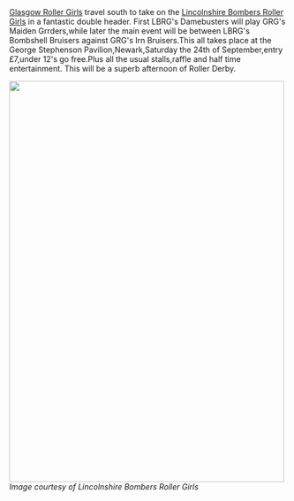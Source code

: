 <html><body><a href="http://glasgowrollergirls.com/blog/">Glasgow Roller Girls</a> travel south to take on the <a href="http://www.lincolnshire-bombers.com/#!">Lincolnshire Bombers Roller Girls</a> in a fantastic double header.
First LBRG's Damebusters will play GRG's Maiden Grrders,while later the main event will be between LBRG's Bombshell Bruisers against GRG's Irn Bruisers.This all takes place at the George Stephenson Pavilion,Newark,Saturday the 24th of September,entry £7,under 12's go free.Plus all the usual stalls,raffle and half time entertainment.
This will be a superb afternoon of Roller Derby.

<a href="http://www.scottishrollerderbyblog.com/2011/09/28-wheels-later.jpg"><img src="http://www.scottishrollerderbyblog.com/2011/09/28-wheels-later.jpg" alt="" title="28 wheels later" width="498" height="725" class="aligncenter size-full wp-image-162"></a>
<em>Image courtesy of Lincolnshire Bombers Roller Girls</em></body></html>
